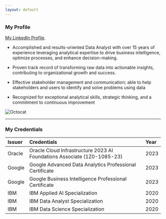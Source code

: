 ```yaml
---
layout: default
---
```

### My Profile
[My LinkedIn Profile](https://www.linkedin.com/in/annabel-lee/).

*   Accomplished and results-oriented Data Analyst with over 15 years of experience leveraging analytical expertise to drive business intelligence, optimize processes, and enhance decision-making. 

*   Proven track record of transforming raw data into actionable insights, contributing to organizational growth and success.

*   Effective stakeholder management and communication; able to help stakeholders and users to identify and solve problems using data

*   Recognized for exceptional analytical skills, strategic thinking, and a commitment to continuous improvement

![Octocat](https://github.githubassets.com/images/icons/emoji/octocat.png)

* * *

### My Credentials

| Issuer        | Credentials        | Year |
|:-------------|:------------------|:------|
| Oracle      | Oracle Cloud Infrastructure 2023 AI Foundations Associate (1Z0-1085-23) | 2023  |
| Google      | Google Advanced Data Analytics Professional Certificate | 2023  |
| Google      | Google Business Intelligence Professional Certificate | 2023  |
| IBM      | IBM Applied AI Specialization | 2020  |
| IBM      | IBM Data Analyst Specialization | 2020  |
| IBM      | IBM Data Science Specialization | 2020  |